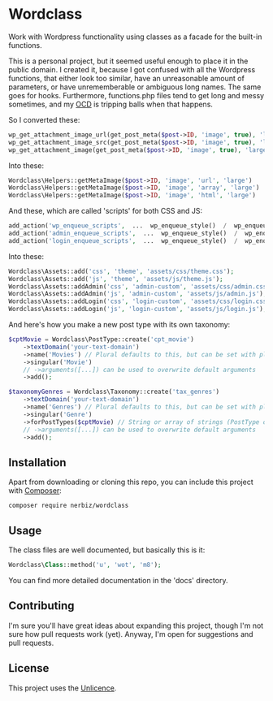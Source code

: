 # Wordclass
Work with Wordpress functionality using classes as a facade for the built-in functions.

This is a personal project, but it seemed useful enough to place it in the public domain. I created it, because I got confused with all the Wordpress functions, that either look too similar, have an unreasonable amount of parameters, or have unrememberable or ambiguous long names. The same goes for hooks. Furthermore, functions.php files tend to get long and messy sometimes, and my [OCD](https://en.wikipedia.org/wiki/Obsessive%E2%80%93compulsive_disorder) is tripping balls when that happens.

So I converted these:
```php
wp_get_attachment_image_url(get_post_meta($post->ID, 'image', true), 'large')
wp_get_attachment_image_src(get_post_meta($post->ID, 'image', true), 'large')
wp_get_attachment_image(get_post_meta($post->ID, 'image', true), 'large')
```

Into these:
```php
Wordclass\Helpers::getMetaImage($post->ID, 'image', 'url', 'large')
Wordclass\Helpers::getMetaImage($post->ID, 'image', 'array', 'large')
Wordclass\Helpers::getMetaImage($post->ID, 'image', 'html', 'large')
```

And these, which are called 'scripts' for both CSS and JS:
```php
add_action('wp_enqueue_scripts',  ...  wp_enqueue_style()  /  wp_enqueue_script()
add_action('admin_enqueue_scripts',  ...  wp_enqueue_style()  /  wp_enqueue_script()
add_action('login_enqueue_scripts',  ...  wp_enqueue_style()  /  wp_enqueue_script()
```

Into these:
```php
Wordclass\Assets::add('css', 'theme', 'assets/css/theme.css');
Wordclass\Assets::add('js', 'theme', 'assets/js/theme.js');
Wordclass\Assets::addAdmin('css', 'admin-custom', 'assets/css/admin.css');
Wordclass\Assets::addAdmin('js', 'admin-custom', 'assets/js/admin.js');
Wordclass\Assets::addLogin('css', 'login-custom', 'assets/css/login.css');
Wordclass\Assets::addLogin('js', 'login-custom', 'assets/js/login.js');
```

And here's how you make a new post type with its own taxonomy:
```php
$cptMovie = Wordclass\PostType::create('cpt_movie')
    ->textDomain('your-text-domain')
    ->name('Movies') // Plural defaults to this, but can be set with plural()
    ->singular('Movie')
    // ->arguments([...]) can be used to overwrite default arguments
    ->add();

$taxonomyGenres = Wordclass\Taxonomy::create('tax_genres')
    ->textDomain('your-text-domain')
    ->name('Genres') // Plural defaults to this, but can be set with plural()
    ->singular('Genre')
    ->forPostTypes($cptMovie) // String or array of strings (PostType objects will cast to string)
    // ->arguments([...]) can be used to overwrite default arguments
    ->add();
```

## Installation
Apart from downloading or cloning this repo, you can include this project with [Composer](https://getcomposer.org/):
```
composer require nerbiz/wordclass
```

## Usage
The class files are well documented, but basically this is it:
```php
Wordclass\Class::method('u', 'wot', 'm8');
```
You can find more detailed documentation in the 'docs' directory.

## Contributing
I'm sure you'll have great ideas about expanding this project, though I'm not sure how pull requests work (yet). Anyway, I'm open for suggestions and pull requests.

## License
This project uses the [Unlicence](http://unlicense.org/).
